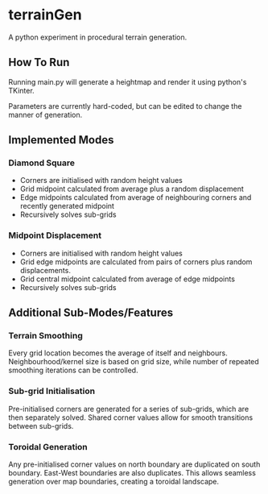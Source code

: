 terrainGen
==========

A python experiment in procedural terrain generation.

## How To Run

Running main.py will generate a heightmap and render it using python's TKinter. 

Parameters are currently hard-coded, but can be edited to change the manner of generation.

## Implemented Modes

### Diamond Square

* Corners are initialised with random height values
* Grid midpoint calculated from average plus a random displacement
* Edge midpoints calculated from average of neighbouring corners and recently generated midpoint
* Recursively solves sub-grids

### Midpoint Displacement

* Corners are initialised with random height values
* Grid edge midpoints are calculated from pairs of corners plus random displacements.
* Grid central midpoint calculated from average of edge midpoints
* Recursively solves sub-grids

## Additional Sub-Modes/Features

### Terrain Smoothing

Every grid location becomes the average of itself and neighbours. Neighbourhood/kernel size is based on grid size, while number of repeated smoothing iterations can be controlled.

### Sub-grid Initialisation

Pre-initialised corners are generated for a series of sub-grids, which are then separately solved. Shared corner values allow for smooth transitions between sub-grids.

### Toroidal Generation

Any pre-initialised corner values on north boundary are duplicated on south boundary. East-West boundaries are also duplicates. This allows seamless generation over map boundaries, creating a toroidal landscape.
